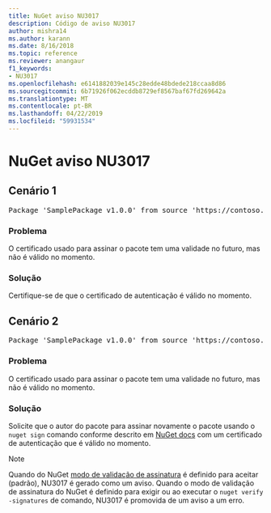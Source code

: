 ```yaml
---
title: NuGet aviso NU3017
description: Código de aviso NU3017
author: mishra14
ms.author: karann
ms.date: 8/16/2018
ms.topic: reference
ms.reviewer: anangaur
f1_keywords:
- NU3017
ms.openlocfilehash: e6141882039e145c28edde48bdede218ccaa8d86
ms.sourcegitcommit: 6b71926f062ecddb8729ef8567baf67fd269642a
ms.translationtype: MT
ms.contentlocale: pt-BR
ms.lasthandoff: 04/22/2019
ms.locfileid: "59931534"
---
```

# <a name="nuget-warning-nu3017"></a>NuGet aviso NU3017

## <a name="scenario-1"></a>Cenário 1

<pre>Package 'SamplePackage v1.0.0' from source 'https://contoso.com/index.json': The signing certificate is not yet valid.</pre>

### <a name="issue"></a>Problema

O certificado usado para assinar o pacote tem uma validade no futuro, mas não é válido no momento.


### <a name="solution"></a>Solução

Certifique-se de que o certificado de autenticação é válido no momento.



## <a name="scenario-2"></a>Cenário 2

<pre>Package 'SamplePackage v1.0.0' from source 'https://contoso.com/index.json': The primary signature's certificate is not yet valid.</pre>

### <a name="issue"></a>Problema

O certificado usado para assinar o pacote tem uma validade no futuro, mas não é válido no momento.


### <a name="solution"></a>Solução

Solicite que o autor do pacote para assinar novamente o pacote usando o `nuget sign` comando conforme descrito em [NuGet docs](https://docs.microsoft.com/en-us/nuget/create-packages/sign-a-package) com um certificado de autenticação que é válido no momento.


> [!Note]
> Quando do NuGet [modo de validação de assinatura](https://docs.microsoft.com/en-us/nuget/consume-packages/installing-signed-packages#configure-package-signature-requirements) é definido para aceitar (padrão), NU3017 é gerado como um aviso. Quando o modo de validação de assinatura do NuGet é definido para exigir ou ao executar o `nuget verify -signatures` de comando, NU3017 é promovida de um aviso a um erro. 